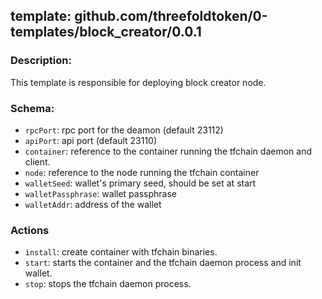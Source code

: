 ## template: github.com/threefoldtoken/0-templates/block_creator/0.0.1

### Description:
This template is responsible for deploying block creator node.

### Schema:

- `rpcPort`: rpc port for the deamon (default 23112)
- `apiPort`: api port (default 23110)
- `container`: reference to the container running the tfchain daemon and client.
- `node`: reference to the node running the tfchain container
- `walletSeed`: wallet's primary seed, should be set at start
- `walletPassphrase`: wallet passphrase
- `walletAddr`: address of the wallet

### Actions
- `install`: create container with tfchain binaries.
- `start`: starts the container and the tfchain daemon process and init wallet.
- `stop`: stops the tfchain daemon process.
